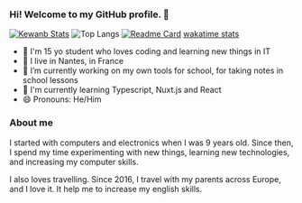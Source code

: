 ### Hi! Welcome to my GitHub profile. 👋

[![Kewanb Stats](https://github-readme-stats.vercel.app/api?username=kewanfr&theme=dark&show_icons=true&count_private=true)](https://github.com/kewanfr)
![Top Langs](https://github-readme-stats.vercel.app/api/top-langs/?username=kewanfr&layout=compact&theme=tokyonight&langs_count=7)
[![Readme Card](https://github-readme-stats.vercel.app/api/pin/?username=kewanfr&repo=mipadre)](https://github.com/kewanfr/mipadre)
[wakatime stats](https://github-readme-stats.vercel.app/api/wakatime?username=kewanfr)


 - 👤 I'm 15 yo student who loves coding and learning new things in IT
 - 📍 I live in Nantes, in France
 - 🔭 I’m currently working on my own tools for school, for taking notes in school lessons
 - 🌱 I'm currently learning Typescript, Nuxt.js and React
 - 😄 Pronouns: He/Him
 
### About me
I started with computers and electronics when I was 9 years old. Since then, I spend my time experimenting with new things, learning new technologies, and increasing my computer skills.

I also loves travelling. Since 2016, I travel with my parents across Europe, and I love it. It help me to increase my english skills.

<!--
**kewanfr/kewanfr** is a ✨ _special_ ✨ repository because its `README.md` (this file) appears on your GitHub profile.

Here are some ideas to get you started:

- 🔭 I’m currently working on ...
- 🌱 I’m currently learning ...
- 👯 I’m looking to collaborate on ...
- 🤔 I’m looking for help with ...
- 💬 Ask me about ...
- 📫 How to reach me: ...
- 😄 Pronouns: ...
- ⚡ Fun fact: ...
-->

